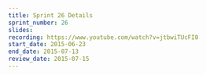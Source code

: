 ```yaml
---
title: Sprint 26 Details
sprint_number: 26
slides: 
recording: https://www.youtube.com/watch?v=jtbwiTUcFI0
start_date: 2015-06-23
end_date: 2015-07-13
review_date: 2015-07-15
---
```

